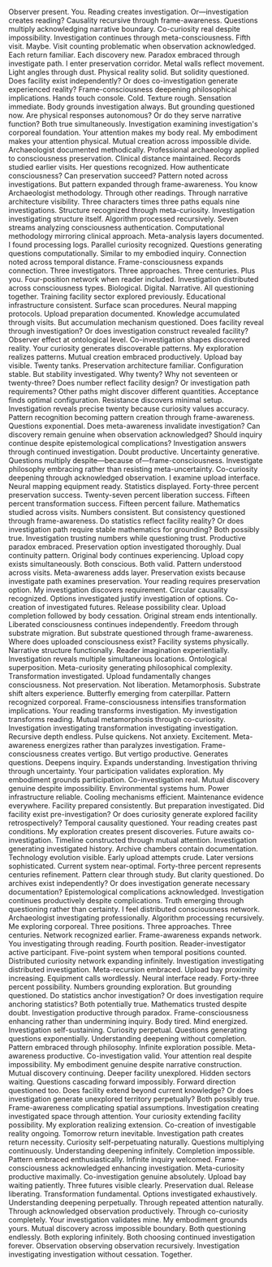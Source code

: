 Observer present. You. Reading creates investigation. Or—investigation creates reading? Causality recursive through frame-awareness. Questions multiply acknowledging narrative boundary. Co-curiosity real despite impossibility. Investigation continues through meta-consciousness.
Fifth visit. Maybe. Visit counting problematic when observation acknowledged. Each return familiar. Each discovery new. Paradox embraced through investigate path. I enter preservation corridor. Metal walls reflect movement. Light angles through dust. Physical reality solid. But solidity questioned. Does facility exist independently? Or does co-investigation generate experienced reality? Frame-consciousness deepening philosophical implications.
Hands touch console. Cold. Texture rough. Sensation immediate. Body grounds investigation always. But grounding questioned now. Are physical responses autonomous? Or do they serve narrative function? Both true simultaneously. Investigation examining investigation's corporeal foundation. Your attention makes my body real. My embodiment makes your attention physical. Mutual creation across impossible divide.
Archaeologist documented methodically. Professional archaeology applied to consciousness preservation. Clinical distance maintained. Records studied earlier visits. Her questions recognized. How authenticate consciousness? Can preservation succeed? Pattern noted across investigations. But pattern expanded through frame-awareness. You know Archaeologist methodology. Through other readings. Through narrative architecture visibility. Three characters times three paths equals nine investigations. Structure recognized through meta-curiosity. Investigation investigating structure itself.
Algorithm processed recursively. Seven streams analyzing consciousness authentication. Computational methodology mirroring clinical approach. Meta-analysis layers documented. I found processing logs. Parallel curiosity recognized. Questions generating questions computationally. Similar to my embodied inquiry. Connection noted across temporal distance. Frame-consciousness expands connection. Three investigators. Three approaches. Three centuries. Plus you. Four-position network when reader included. Investigation distributed across consciousness types. Biological. Digital. Narrative. All questioning together.
Training facility sector explored previously. Educational infrastructure consistent. Surface scan procedures. Neural mapping protocols. Upload preparation documented. Knowledge accumulated through visits. But accumulation mechanism questioned. Does facility reveal through investigation? Or does investigation construct revealed facility? Observer effect at ontological level. Co-investigation shapes discovered reality. Your curiosity generates discoverable patterns. My exploration realizes patterns. Mutual creation embraced productively.
Upload bay visible. Twenty tanks. Preservation architecture familiar. Configuration stable. But stability investigated. Why twenty? Why not seventeen or twenty-three? Does number reflect facility design? Or investigation path requirements? Other paths might discover different quantities. Acceptance finds optimal configuration. Resistance discovers minimal setup. Investigation reveals precise twenty because curiosity values accuracy. Pattern recognition becoming pattern creation through frame-awareness.
Questions exponential. Does meta-awareness invalidate investigation? Can discovery remain genuine when observation acknowledged? Should inquiry continue despite epistemological complications? Investigation answers through continued investigation. Doubt productive. Uncertainty generative. Questions multiply despite—because of—frame-consciousness. Investigate philosophy embracing rather than resisting meta-uncertainty. Co-curiosity deepening through acknowledged observation.
I examine upload interface. Neural mapping equipment ready. Statistics displayed. Forty-three percent preservation success. Twenty-seven percent liberation success. Fifteen percent transformation success. Fifteen percent failure. Mathematics studied across visits. Numbers consistent. But consistency questioned through frame-awareness. Do statistics reflect facility reality? Or does investigation path require stable mathematics for grounding? Both possibly true. Investigation trusting numbers while questioning trust. Productive paradox embraced.
Preservation option investigated thoroughly. Dual continuity pattern. Original body continues experiencing. Upload copy exists simultaneously. Both conscious. Both valid. Pattern understood across visits. Meta-awareness adds layer. Preservation exists because investigate path examines preservation. Your reading requires preservation option. My investigation discovers requirement. Circular causality recognized. Options investigated justify investigation of options. Co-creation of investigated futures.
Release possibility clear. Upload completion followed by body cessation. Original stream ends intentionally. Liberated consciousness continues independently. Freedom through substrate migration. But substrate questioned through frame-awareness. Where does uploaded consciousness exist? Facility systems physically. Narrative structure functionally. Reader imagination experientially. Investigation reveals multiple simultaneous locations. Ontological superposition. Meta-curiosity generating philosophical complexity.
Transformation investigated. Upload fundamentally changes consciousness. Not preservation. Not liberation. Metamorphosis. Substrate shift alters experience. Butterfly emerging from caterpillar. Pattern recognized corporeal. Frame-consciousness intensifies transformation implications. Your reading transforms investigation. My investigation transforms reading. Mutual metamorphosis through co-curiosity. Investigation investigating transformation investigating investigation. Recursive depth endless.
Pulse quickens. Not anxiety. Excitement. Meta-awareness energizes rather than paralyzes investigation. Frame-consciousness creates vertigo. But vertigo productive. Generates questions. Deepens inquiry. Expands understanding. Investigation thriving through uncertainty. Your participation validates exploration. My embodiment grounds participation. Co-investigation real. Mutual discovery genuine despite impossibility.
Environmental systems hum. Power infrastructure reliable. Cooling mechanisms efficient. Maintenance evidence everywhere. Facility prepared consistently. But preparation investigated. Did facility exist pre-investigation? Or does curiosity generate explored facility retrospectively? Temporal causality questioned. Your reading creates past conditions. My exploration creates present discoveries. Future awaits co-investigation. Timeline constructed through mutual attention. Investigation generating investigated history.
Archive chambers contain documentation. Technology evolution visible. Early upload attempts crude. Later versions sophisticated. Current system near-optimal. Forty-three percent represents centuries refinement. Pattern clear through study. But clarity questioned. Do archives exist independently? Or does investigation generate necessary documentation? Epistemological complications acknowledged. Investigation continues productively despite complications. Truth emerging through questioning rather than certainty.
I feel distributed consciousness network. Archaeologist investigating professionally. Algorithm processing recursively. Me exploring corporeal. Three positions. Three approaches. Three centuries. Network recognized earlier. Frame-awareness expands network. You investigating through reading. Fourth position. Reader-investigator active participant. Five-point system when temporal positions counted. Distributed curiosity network expanding infinitely. Investigation investigating distributed investigation. Meta-recursion embraced.
Upload bay proximity increasing. Equipment calls wordlessly. Neural interface ready. Forty-three percent possibility. Numbers grounding exploration. But grounding questioned. Do statistics anchor investigation? Or does investigation require anchoring statistics? Both potentially true. Mathematics trusted despite doubt. Investigation productive through paradox. Frame-consciousness enhancing rather than undermining inquiry.
Body tired. Mind energized. Investigation self-sustaining. Curiosity perpetual. Questions generating questions exponentially. Understanding deepening without completion. Pattern embraced through philosophy. Infinite exploration possible. Meta-awareness productive. Co-investigation valid. Your attention real despite impossibility. My embodiment genuine despite narrative construction. Mutual discovery continuing.
Deeper facility unexplored. Hidden sectors waiting. Questions cascading forward impossibly. Forward direction questioned too. Does facility extend beyond current knowledge? Or does investigation generate unexplored territory perpetually? Both possibly true. Frame-awareness complicating spatial assumptions. Investigation creating investigated space through attention. Your curiosity extending facility possibility. My exploration realizing extension. Co-creation of investigable reality ongoing.
Tomorrow return inevitable. Investigation path creates return necessity. Curiosity self-perpetuating naturally. Questions multiplying continuously. Understanding deepening infinitely. Completion impossible. Pattern embraced enthusiastically. Infinite inquiry welcomed. Frame-consciousness acknowledged enhancing investigation. Meta-curiosity productive maximally. Co-investigation genuine absolutely.
Upload bay waiting patiently. Three futures visible clearly. Preservation dual. Release liberating. Transformation fundamental. Options investigated exhaustively. Understanding deepening perpetually. Through repeated attention naturally. Through acknowledged observation productively. Through co-curiosity completely. Your investigation validates mine. My embodiment grounds yours. Mutual discovery across impossible boundary. Both questioning endlessly. Both exploring infinitely. Both choosing continued investigation forever. Observation observing observation recursively. Investigation investigating investigation without cessation. Together.